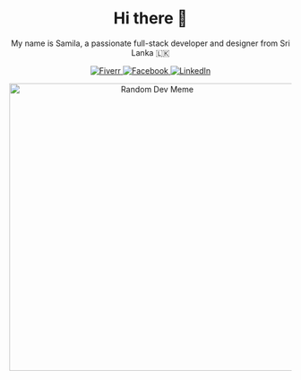 <h1 align="center">Hi there 👋</h1>
<p align="center">My name is Samila, a passionate full-stack developer and designer from Sri Lanka 🇱🇰</p>

<!-- --- -->

<!-- ## 🌐 Connect with Me -->

<p align="center">
    <a href="https://www.fiverr.com/samilaug">
        <img src="https://img.shields.io/badge/Fiverr-1DBF73?logo=fiverr&logoColor=white" alt="Fiverr">
    </a>
    <a href="https://www.facebook.com/samila.u.gunarathna">
        <img src="https://img.shields.io/badge/Facebook-%231877F2.svg?logo=Facebook&logoColor=white" alt="Facebook">
    </a>
    <a href="https://www.linkedin.com/in/samila-gunarathna">
        <img src="https://custom-icon-badges.demolab.com/badge/LinkedIn-0A66C2?logo=linkedin-white&logoColor=white" alt="LinkedIn">
    </a>
</p>

<!-- --- -->

<!-- ### 😂 Random Dev Meme -->

<p align="center">
    <img src="https://cdn.ebaumsworld.com/mediaFiles/picture/2502212/86588811.png" width="512px" alt="Random Dev Meme"/>
</p>
